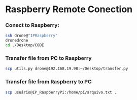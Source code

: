 # Raspberry Remote Conection

### Conect to Raspberry:
```bash
ssh drone@"IPRaspberry"
dronedrone
cd ./Desktop/CODE
```

### Transfer file from PC to Raspberry
```bash
scp utils.py drone@192.168.19.98:~/Desktop/transfer.py
```

### Transfer file from Raspberry to PC
```bash
scp usuário@IP_RaspberryPi:/home/pi/arquivo.txt .
```